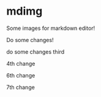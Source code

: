 # mdimg

 Some images for markdown editor!

 Do some changes!

 do some changes third

 4th change

 6th change

 7th change
